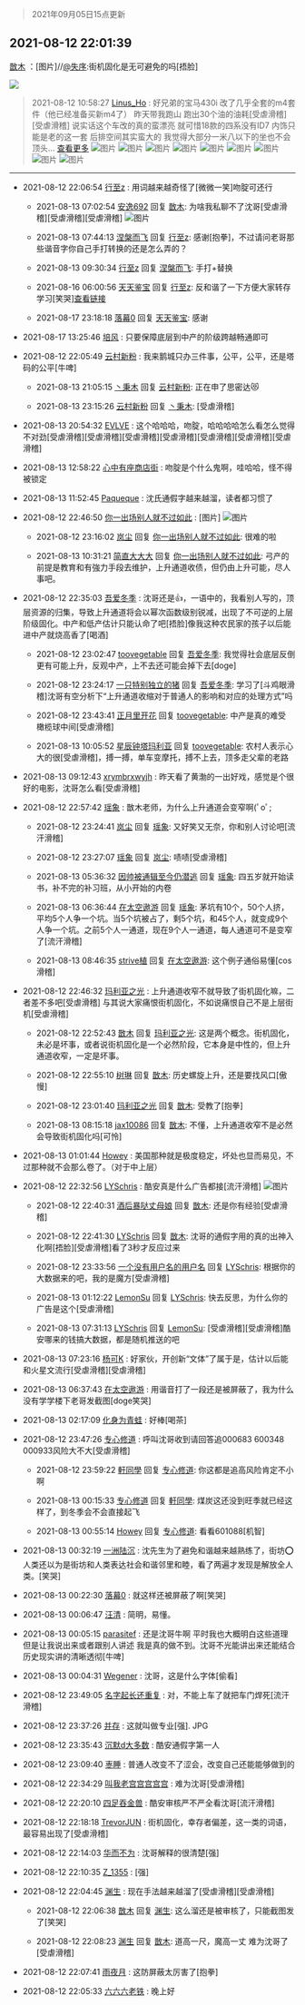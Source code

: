 > 2021年09月05日15点更新
<link rel="stylesheet" href="https://cdn.jsdelivr.net/gh/taotie6/sampleJSON@main/css/photo_show.css">


 ## 2021-08-12 22:01:39 

 [㪚木](https://www.coolapk.com/feed/29143136?shareKey=NjdhZTUzNDk4YTBhNjEzMTc4Mjg~) ：[图片]//<a class="feed-link-uname" href="/u/失序">@失序</a>:街机固化是无可避免的吗[捂脸] 

<div class="album">
<img class="img-item" src="https://image.coolapk.com/feed/2021/0812/22/1081091_cc4b64b9_6894_0181@1080x5643.png" />
</div>

> 2021-08-12 10:58:27 
> [Linus_Ho](https://www.coolapk.com/feed/29124502?shareKey=ODg3M2U5MzY2MGJhNjEzMTc4Mjg~) : 好兄弟的宝马430i 改了几乎全套的m4套件（他已经准备买新m4了） 昨天带我跑山 跑出30个油的油耗[受虐滑稽][受虐滑稽] 说实话这个车改的真的蛮漂亮 就可惜18款的四系没有ID7 内饰只能是老的这一套 后排空间其实蛮大的 我觉得大部分一米八以下的坐也不会顶头... <a href="">查看更多</a> 
![图片](https://image.coolapk.com/feed/2021/0812/10/1590136_7104_7571@2279x3637.jpg)
![图片](https://image.coolapk.com/feed/2021/0812/10/1590136_7104_8531@2165x3828.jpg)
![图片](https://image.coolapk.com/feed/2021/0812/10/1590136_7104_8524@3527x2351.jpg)
![图片](https://image.coolapk.com/feed/2021/0812/10/1590136_7104_8284@2351x3527.jpg)
![图片](https://image.coolapk.com/feed/2021/0812/10/1590136_7104_6458@1000x769.jpg)
![图片](https://image.coolapk.com/feed/2021/0812/10/1590136_7104_8721@3631x2284.jpg)
![图片](https://image.coolapk.com/feed/2021/0812/10/1590136_7105_9942@3833x2162.jpg)
![图片](https://image.coolapk.com/feed/2021/0812/10/1590136_7106_3976@3749x2212.jpg)
![图片](https://image.coolapk.com/feed/2021/0812/10/1590136_7106_4646@3686x2249.jpg)

 ------- 

- 2021-08-12 22:06:54 [行至z](uid=582810) : 用词越来越奇怪了[微微一笑]吻腚可还行 

    - 2021-08-13 07:02:54 [安逸692](uid=1171740) 回复 [㪚木](uid=1081091): 为啥我私聊不了沈哥[受虐滑稽][受虐滑稽][受虐滑稽] ![图片](https://image.coolapk.com/feed/2021/0813/07/1171740_a6ce57c1_9373_1758@1080x2400.jpeg)

    - 2021-08-13 07:44:13 [涅槃而飞](uid=1128897) 回复 [行至z](uid=582810): 感谢[抱拳]，不过请问老哥那些谐音字你自己手打转换的还是怎么弄的？ 

    - 2021-08-13 09:30:34 [行至z](uid=582810) 回复 [涅槃而飞](uid=1128897): 手打+替换 

    - 2021-08-16 06:00:56 [天天鉴宝](uid=3184865) 回复 [行至z](uid=582810): 反和谐了一下方便大家转存学习[笑哭]<a class="feed-link-url" href="https://www.wolai.com/1JsJispzi8qmtWLsqsAbTH?theme=light" title="https://www.wolai.com/1JsJispzi8qmtWLsqsAbTH?theme=light" target="_blank" rel="nofollow">查看链接</a> 

    - 2021-08-17 23:18:18 [落幕0](uid=1382501) 回复 [天天鉴宝](uid=3184865): 感谢 

- 2021-08-17 13:25:46 [培风](uid=1601686) : 只要保障底层到中产的阶级跨越畅通即可 

- 2021-08-12 22:05:49 [云村新粉](uid=809098) : 我来鹅城只办三件事，公平，公平，还是塔码的公平[牛啤] 

    - 2021-08-13 21:05:15 [丶秉木](uid=3455802) 回复 [云村新粉](uid=809098): 正在申了思密达😻 

    - 2021-08-13 23:15:26 [云村新粉](uid=809098) 回复 [丶秉木](uid=3455802): [受虐滑稽] 

- 2021-08-13 20:54:32 [EVLVE](uid=624501) : 这个哈哈哈，吻腚，哈哈哈哈怎么看怎么觉得不对劲[受虐滑稽][受虐滑稽][受虐滑稽][受虐滑稽][受虐滑稽][受虐滑稽][受虐滑稽] 

- 2021-08-13 12:58:22 [心中有座商店街](uid=1636078) : 吻腚是个什么鬼啊，哇哈哈，怪不得被锁定 

- 2021-08-13 11:52:45 [Paqueque](uid=685582) : 沈氏通假字越来越溜，读者都习惯了 

- 2021-08-12 22:46:50 [你一出场别人就不过如此](uid=2538561) : [图片] ![图片](https://image.coolapk.com/feed/2021/0812/22/2538561_1efdc396_9603_9923@1080x2340.jpeg)

    - 2021-08-12 23:16:02 [岚尘](uid=1308250) 回复 [你一出场别人就不过如此](uid=2538561): 很难的啦 

    - 2021-08-13 10:31:21 [简直大大大](uid=3286302) 回复 [你一出场别人就不过如此](uid=2538561): 弓产的前提是教育和有強力手段去维护，上升通道收债，但仍由上升可能，尽人事吧。 

- 2021-08-12 22:35:03 [吾爱冬季](uid=853318) : 沈哥还是👍，一语中的，我看别人写的，顶层资源的归集，导致上升通道将会以幂次函数级别锐减，出现了不可逆的上层阶级固化。中产和低产估计只能认命了吧[捂脸]像我这种农民家的孩子以后能进中产就烧高香了[喝酒] 

    - 2021-08-12 23:02:47 [toovegetable](uid=2180995) 回复 [吾爱冬季](uid=853318): 我觉得社会底层反倒更有可能上升，反观中产，上不去还可能会掉下去[doge] 

    - 2021-08-12 23:24:17 [一只特别独立的猪](uid=3908917) 回复 [吾爱冬季](uid=853318): 学习了[斗鸡眼滑稽]沈哥有空分析下“上升通道收缩对于普通人的影响和对应的处理方式”吗 

    - 2021-08-12 23:43:41 [正月里开花](uid=1789461) 回复 [toovegetable](uid=2180995): 中产是真的难受  橄榄球中间[受虐滑稽] 

    - 2021-08-13 10:05:52 [星辰钟塔玛利亚](uid=5857117) 回复 [toovegetable](uid=2180995): 农村人表示心大的很[受虐滑稽]，搏一搏，单车变摩托，搏不上去，顶多走父辈的老路 

- 2021-08-13 09:12:43 [xrymbrxwyjh](uid=1710564) : 昨天看了黄渤的一出好戏，感觉是个很好的电影，沈哥怎么看[受虐滑稽] 

- 2021-08-12 22:57:42 [瑶象](uid=11467223) : 㪚木老师，为什么上升通道会变窄啊(ﾟoﾟ; 

    - 2021-08-12 23:24:41 [岚尘](uid=1308250) 回复 [瑶象](uid=11467223): 又好笑又无奈，你和别人讨论吧[流汗滑稽] 

    - 2021-08-12 23:27:07 [瑶象](uid=11467223) 回复 [岚尘](uid=1308250): 啧啧[受虐滑稽] 

    - 2021-08-13 05:36:32 [因帅被通辑至今仍潜逃](uid=832365) 回复 [瑶象](uid=11467223): 四五岁就开始读书，补不完的补习班，从小开始的内卷 

    - 2021-08-13 06:36:44 [在太空遨游](uid=1105791) 回复 [瑶象](uid=11467223): 茅坑有10个，50个人挤，平均5个人争一个坑。当5个坑被占了，剩5个坑，和45个人，就变成9个人争一个坑。之前5个人一通道，现在9个人一通道，每人通道可不是变窄了[流汗滑稽] 

    - 2021-08-13 08:46:35 [strive植](uid=1468928) 回复 [在太空遨游](uid=1105791): 这个例子通俗易懂[cos滑稽] 

- 2021-08-12 22:46:32 [玛利亚之光](uid=3142203) : 上升通道收窄不就导致了街机固化嘛，二者差不多吧[受虐滑稽]
与其说大家痛恨街机固化，不如说痛恨自己不是上层街机[受虐滑稽] 

    - 2021-08-12 22:52:43 [㪚木](uid=1081091) 回复 [玛利亚之光](uid=3142203): 这是两个概念。街机固化，未必是坏事，或者说街机固化是一个必然阶段，它本身是中性的，但上升通道收窄，一定是坏事。 

    - 2021-08-12 22:55:10 [树琳](uid=1807052) 回复 [㪚木](uid=1081091): 历史螺旋上升，还是要找风口[傲慢] 

    - 2021-08-12 23:01:40 [玛利亚之光](uid=3142203) 回复 [㪚木](uid=1081091): 受教了[抱拳] 

    - 2021-08-13 08:15:18 [jax10086](uid=797822) 回复 [㪚木](uid=1081091): 不懂，上升通道收窄不是必然会导致街机固化吗[可怜] 

- 2021-08-13 01:01:44 [Howey](uid=2814167) : 美国那种就是极度稳定，坏处也显而易见，不过那种就不会那么卷了。（对于中上层） 

- 2021-08-12 22:32:56 [LYSchris](uid=3193746) : 酷安真是什么广告都接[流汗滑稽] ![图片](https://image.coolapk.com/feed/2021/0812/22/3193746_02ded4d4_8775_5709@1080x2340.jpeg)

    - 2021-08-12 22:40:31 [酒后暴哒丈母娘](uid=958361) 回复 [㪚木](uid=1081091): 还是你有经验[受虐滑稽] 

    - 2021-08-12 22:41:30 [LYSchris](uid=3193746) 回复 [㪚木](uid=1081091): 沈哥的通假字用的真的出神入化啊[捂脸][受虐滑稽]看了3秒才反应过来 

    - 2021-08-12 23:33:56 [一个没有用户名的用户名](uid=1314924) 回复 [LYSchris](uid=3193746): 根据你的大数据来的吧，我的是魔方[受虐滑稽] 

    - 2021-08-13 01:12:22 [LemonSu](uid=2774134) 回复 [LYSchris](uid=3193746): 快去反思，为什么你的广告是这个[受虐滑稽] 

    - 2021-08-13 07:31:13 [LYSchris](uid=3193746) 回复 [LemonSu](uid=2774134): [受虐滑稽][受虐滑稽]酷安哪来的钱搞大数据，都是随机推送的吧 

- 2021-08-13 07:23:16 [杨可K](uid=3591838) : 好家伙，开创新“文体”了属于是，估计以后能和火星文流行[受虐滑稽][受虐滑稽] 

- 2021-08-13 06:37:43 [在太空遨游](uid=1105791) : 用谐音打了一段还是被屏蔽了，我为什么没有学学楼下老哥发截图[doge笑哭] 

- 2021-08-13 02:17:09 [化身为青蛙](uid=1209189) : 好棒[喝茶] 

- 2021-08-12 23:47:26 [专心修道](uid=3218687) : 呼叫沈哥收到请回答追000683 600348   000933风险大不大[受虐滑稽] 

    - 2021-08-12 23:59:22 [軒同學](uid=882039) 回复 [专心修道](uid=3218687): 你这都是追高风险肯定不小啊 

    - 2021-08-13 00:15:33 [专心修道](uid=3218687) 回复 [軒同學](uid=882039): 煤炭这还没到旺季就已经这样了，到冬季会不会直接起飞 

    - 2021-08-13 00:55:14 [Howey](uid=2814167) 回复 [专心修道](uid=3218687): 看看601088[机智] 

- 2021-08-13 00:32:19 [一洲陆沉](uid=889471) : 沈先生为了避免和谐越来越熟练了，街坊⭕️人类还以为是街坊和人类表达社会和谐邻里和睦，看了两遍才发现是解放全人类。[笑哭] 

- 2021-08-13 00:22:30 [落幕0](uid=1382501) : 就这样还被屏蔽了啊[笑哭] 

- 2021-08-13 00:06:47 [汪清](uid=1138674) : 简明，易懂。 

- 2021-08-13 00:05:15 [parasitef](uid=1468126) : 还是沈哥牛啊 平时我也大概明白这些道理 但是让我说出来或者跟别人讲述 我是真的做不到。沈哥不光能讲出来还能结合历史现实讲的清晰透彻[牛啤] 

- 2021-08-13 00:04:31 [Wegener](uid=2019835) : 沈哥，这是什么字体[偷看] 

- 2021-08-12 23:49:05 [名字起长还重复](uid=485854) : 对，不能上车了就把车门焊死[流汗滑稽] 

- 2021-08-12 23:37:26 [并存](uid=1248138) : 这就叫做专业[强]. JPG 

- 2021-08-12 23:35:43 [沉默d大多数](uid=3441191) : 酷安通假字第一人 

- 2021-08-12 23:09:40 [栆睡](uid=2246713) : 普通人改变不了涩会，改变自己还能能够做到的 

- 2021-08-12 22:34:29 [叫我老宫宫宫宫宫](uid=3450877) : 难为沈哥[受虐滑稽] 

- 2021-08-12 22:20:10 [四足吞金兽](uid=2416312) : 酷安审核严不严全看沈哥[流汗滑稽] 

- 2021-08-12 22:18:18 [TrevorJUN](uid=963223) : 街机固化，幸存者偏差，这一类的词语，最容易出现了[受虐滑稽] 

- 2021-08-12 22:14:03 [华而不为](uid=1212555) : 沈哥解释的很清楚[强] 

- 2021-08-12 22:10:35 [Z_1355](uid=1115492) : [强] 

- 2021-08-12 22:04:45 [渊生](uid=1391253) : 现在手法越来越溜了[受虐滑稽][受虐滑稽] 

    - 2021-08-12 22:06:38 [㪚木](uid=1081091) 回复 [渊生](uid=1391253): 这么溜还是被审核了，只能截图发了[笑哭] 

    - 2021-08-12 22:08:23 [渊生](uid=1391253) 回复 [㪚木](uid=1081091): 道高一尺，魔高一丈 难为沈哥了[受虐滑稽] 

- 2021-08-12 22:07:41 [雨夜月](uid=2036968) : 这防屏蔽太厉害了[抱拳] 

- 2021-08-12 22:05:33 [六六六老铁](uid=1165265) : 晚上好 

